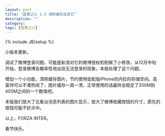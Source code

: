 ```yaml
---
layout: post
title: "蓝黑之心 1.5 清除缓存及其它"
description: ""
category: 
tags: [蓝黑之心]
---
```

{% include JB/setup %}

小版本更新。

调试了微博登录问题。可能是新浪对它的微博授权机制做了小修改，从12月中旬开始，登录微博会概率性地出现无法登录的现象，本版处理了这个问题。

增加一个小功能，清除缓存图片，节约使用低配版iPhone的内拉的存储空间。高富帅可以不凑热闹了，图片缓存一周一清，正常使用的话最终会稳定了200M到400M之间的一个数值吧。

本版我们放大了北看台消息列表的图片显示，放大了微博收藏按钮的尺寸，原先的按钮可能不好点中。

以上，FORZA INTER。

春节快乐。
